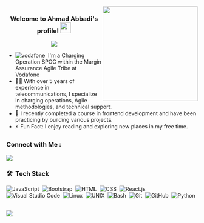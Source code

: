 <img width="250" align="right" src="https://c.tenor.com/_DOBjnGspYAAAAAM/code-coding.gif">

<h3 align="center">
  Welcome to Ahmad Abbadi's profile!
  <img src="https://media.giphy.com/media/hvRJCLFzcasrR4ia7z/giphy.gif" width="28">
</h3>

<!-- Typing SVG by DenverCoder1 - https://github.com/DenverCoder1/readme-typing-svg -->
<p align="center">
  <a href="https://github.com/DenverCoder1/readme-typing-svg"><img src="https://readme-typing-svg.herokuapp.com/?lines=Telecommunications%20Professional;Agile%20Practitioner;Experienced%20in%20Charging%20Operations;Always%20learning%20new%20things&font=Fira%20Code&center=true&width=440&height=45&color=f75c7e&vCenter=true&size=22"></a>
</p> 


- ![vodafone](https://img.shields.io/badge/-FF0000?style=flat&logo=vodafone)&nbsp; I'm a Charging Operation SPOC within the Margin Assurance Agile Tribe at Vodafone
- 👨‍💻 With over 5 years of experience in telecommunications, I specialize in charging operations, Agile methodologies, and technical support.
- 🌱 I recently completed a course in frontend development and have been practicing by building various projects.
- ⚡ Fun Fact: I enjoy reading and exploring new places in my free time.
<!-- - 👨‍💻 Check out my portfolio at [https://ahmad-abbadi.netlify.app](https://ahmad-abbadi.netlify.app) to see some of the projects I've worked on.  -->

### Connect with Me :

<a href="https://linkedin.com/in/ahmad-abbadi" target="_blank"><img src="https://img.shields.io/badge/-Ahmad%20Abbadi-0077B5?style=for-the-badge&logo=Linkedin&logoColor=white"/></a>




### 🛠 &nbsp;Tech Stack
![JavaScript](https://img.shields.io/badge/-JavaScript-05122A?style=flat&logo=javascript)&nbsp;
![Bootstrap](https://img.shields.io/badge/-Bootstrap-05122A?style=flat&logo=bootstrap&logoColor=563D7C)&nbsp;
![HTML](https://img.shields.io/badge/-HTML-05122A?style=flat&logo=HTML5)&nbsp;
![CSS](https://img.shields.io/badge/-CSS-05122A?style=flat&logo=CSS3&logoColor=1572B6)&nbsp;
![React.js](https://img.shields.io/badge/-React-05122A?style=flat&logo=react)
![Visual Studio Code](https://img.shields.io/badge/-Visual%20Studio%20Code-05122A?style=flat&logo=visual-studio-code&logoColor=007ACC)&nbsp;
![Linux](https://img.shields.io/badge/-Linux-05122A?style=flat&logo=linux)&nbsp;
![UNIX](https://img.shields.io/badge/-UNIX-05122A?style=flat&logo=unix)&nbsp;
![Bash](https://img.shields.io/badge/-Bash-05122A?style=flat&logo=gnu-bash)&nbsp;
![Git](https://img.shields.io/badge/-Git-05122A?style=flat&logo=git)&nbsp;
![GitHub](https://img.shields.io/badge/-GitHub-05122A?style=flat&logo=github)&nbsp;
![Python](https://img.shields.io/badge/-Python-05122A?style=flat&logo=python)&nbsp;


<!-- <img align="left" src="https://github-readme-stats.vercel.app/api/top-langs?username=ahmadabbadi&show_icons=true&locale=en&layout=compact&theme=radical" alt="most used languages" /> -->
<br>
<a href="https://komarev.com/ghpvc/?username=ahmadabbadi&style=for-the-badge">
    <img src="https://komarev.com/ghpvc/?username=ahmadabbadi&style=for-the-badge">
</a>
